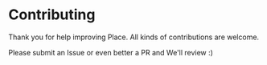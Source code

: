 # Contributing

Thank you for help improving Place. All kinds of contributions are welcome.

Please submit an Issue or even better a PR and We'll review :)
